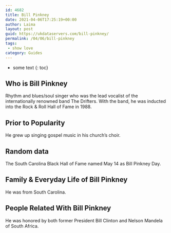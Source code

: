 ```yaml
---
id: 4682
title: Bill Pinkney
date: 2021-04-06T17:25:19+00:00
author: Laima
layout: post
guid: https://ukdataservers.com/bill-pinkney/
permalink: /04/06/bill-pinkney
tags:
 - show love
category: Guides
---
```


* some text
{: toc}


## Who is Bill Pinkney
                  
                  
                  
Rhythm and blues/soul singer who was the lead vocalist of the internationally renowned band The Drifters. With the band, he was inducted into the Rock & Roll Hall of Fame in 1988.
                  
              
            
              
            
                
                
                
## Prior to Popularity
                  
                  
                  
He grew up singing gospel music in his church&#8217;s choir.
                  
              
            
              
            
                
                
                
## Random data
                  
                  
                  
The South Carolina Black Hall of Fame named May 14 as Bill Pinkney Day.
                  
              
            
              
            
                
                
                
## Family & Everyday Life of Bill Pinkney
                  
                  
                  
He was from South Carolina.
                  
              
            
              
            
                
                
                
## People Related With Bill Pinkney
                  
                  
                  
He was honored by both former President Bill Clinton and Nelson Mandela of South Africa.
                  
              
            
              
            
                
              
            
              
              
            
            
              
            
          
          
          